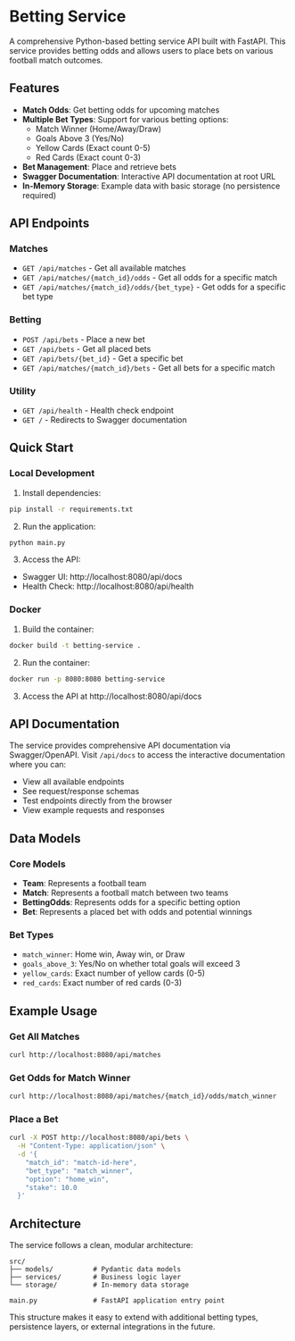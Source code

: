 # Betting Service

A comprehensive Python-based betting service API built with FastAPI. This service provides betting odds and allows users to place bets on various football match outcomes.

## Features

- **Match Odds**: Get betting odds for upcoming matches
- **Multiple Bet Types**: Support for various betting options:
  - Match Winner (Home/Away/Draw)
  - Goals Above 3 (Yes/No)
  - Yellow Cards (Exact count 0-5)
  - Red Cards (Exact count 0-3)
- **Bet Management**: Place and retrieve bets
- **Swagger Documentation**: Interactive API documentation at root URL
- **In-Memory Storage**: Example data with basic storage (no persistence required)

## API Endpoints

### Matches
- `GET /api/matches` - Get all available matches
- `GET /api/matches/{match_id}/odds` - Get all odds for a specific match
- `GET /api/matches/{match_id}/odds/{bet_type}` - Get odds for a specific bet type

### Betting
- `POST /api/bets` - Place a new bet
- `GET /api/bets` - Get all placed bets
- `GET /api/bets/{bet_id}` - Get a specific bet
- `GET /api/matches/{match_id}/bets` - Get all bets for a specific match

### Utility
- `GET /api/health` - Health check endpoint
- `GET /` - Redirects to Swagger documentation

## Quick Start

### Local Development

1. Install dependencies:
```bash
pip install -r requirements.txt
```

2. Run the application:
```bash
python main.py
```

3. Access the API:
- Swagger UI: http://localhost:8080/api/docs
- Health Check: http://localhost:8080/api/health

### Docker

1. Build the container:
```bash
docker build -t betting-service .
```

2. Run the container:
```bash
docker run -p 8080:8080 betting-service
```

3. Access the API at http://localhost:8080/api/docs

## API Documentation

The service provides comprehensive API documentation via Swagger/OpenAPI. Visit `/api/docs` to access the interactive documentation where you can:

- View all available endpoints
- See request/response schemas
- Test endpoints directly from the browser
- View example requests and responses

## Data Models

### Core Models
- **Team**: Represents a football team
- **Match**: Represents a football match between two teams
- **BettingOdds**: Represents odds for a specific betting option
- **Bet**: Represents a placed bet with odds and potential winnings

### Bet Types
- `match_winner`: Home win, Away win, or Draw
- `goals_above_3`: Yes/No on whether total goals will exceed 3
- `yellow_cards`: Exact number of yellow cards (0-5)
- `red_cards`: Exact number of red cards (0-3)

## Example Usage

### Get All Matches
```bash
curl http://localhost:8080/api/matches
```

### Get Odds for Match Winner
```bash
curl http://localhost:8080/api/matches/{match_id}/odds/match_winner
```

### Place a Bet
```bash
curl -X POST http://localhost:8080/api/bets \
  -H "Content-Type: application/json" \
  -d '{
    "match_id": "match-id-here",
    "bet_type": "match_winner",
    "option": "home_win",
    "stake": 10.0
  }'
```

## Architecture

The service follows a clean, modular architecture:

```
src/
├── models/          # Pydantic data models
├── services/        # Business logic layer
└── storage/         # In-memory data storage

main.py              # FastAPI application entry point
```

This structure makes it easy to extend with additional betting types, persistence layers, or external integrations in the future.